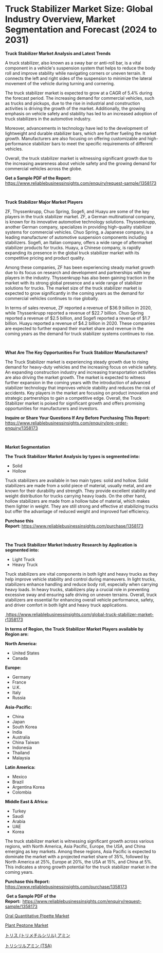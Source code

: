 <p><h1>Truck Stabilizer Market Size: Global Industry Overview, Market Segmentation and Forecast (2024 to 2031)</h1></p><p><strong>Truck Stabilizer Market Analysis and Latest Trends</strong></p>
<p><p>A truck stabilizer, also known as a sway bar or anti-roll bar, is a vital component in a vehicle's suspension system that helps to reduce the body roll and improve stability while navigating corners or uneven terrain. It connects the left and right sides of the suspension to minimize the lateral movement of the vehicle during turning and cornering.</p><p>The truck stabilizer market is expected to grow at a CAGR of 5.4% during the forecast period. The increasing demand for commercial vehicles, such as trucks and pickups, due to the rise in industrial and construction activities is driving the growth of the market. Additionally, the growing emphasis on vehicle safety and stability has led to an increased adoption of truck stabilizers in the automotive industry.</p><p>Moreover, advancements in technology have led to the development of lightweight and durable stabilizer bars, which are further fueling the market growth. Manufacturers are also focusing on offering customizable and high-performance stabilizer bars to meet the specific requirements of different vehicles.</p><p>Overall, the truck stabilizer market is witnessing significant growth due to the increasing awareness about vehicle safety and the growing demand for commercial vehicles across the globe.</p></p>
<p><strong>Get a Sample PDF of the Report:&nbsp;</strong> <a href="https://www.reliablebusinessinsights.com/enquiry/request-sample/1358173">https://www.reliablebusinessinsights.com/enquiry/request-sample/1358173</a></p>
<p>&nbsp;</p>
<p><strong>Truck Stabilizer Major Market Players</strong></p>
<p><p>ZF, Thyssenkrupp, Chuo Spring, Sogefi, and Huayu are some of the key players in the truck stabilizer market. ZF, a German multinational company, is known for its innovative automotive technology solutions. Thyssenkrupp, another German company, specializes in providing high-quality stabilizer systems for commercial vehicles. Chuo Spring, a Japanese company, is a leading manufacturer of automotive suspension components including stabilizers. Sogefi, an Italian company, offers a wide range of aftermarket stabilizer products for trucks. Huayu, a Chinese company, is rapidly expanding its presence in the global truck stabilizer market with its competitive pricing and product quality.</p><p>Among these companies, ZF has been experiencing steady market growth due to its focus on research and development and partnerships with key players in the industry. Thyssenkrupp has also been gaining traction in the market with its strong global presence and a wide range of stabilizer solutions for trucks. The market size of the truck stabilizer market is expected to grow significantly in the coming years as the demand for commercial vehicles continues to rise globally.</p><p>In terms of sales revenue, ZF reported a revenue of $36.9 billion in 2020, while Thyssenkrupp reported a revenue of $22.7 billion. Chuo Spring reported a revenue of $2.5 billion, and Sogefi reported a revenue of $1.7 billion. Huayu reported a revenue of $4.2 billion in 2020. These companies are expected to further expand their market share and revenue in the coming years as the demand for truck stabilizer systems continues to rise.</p></p>
<p>&nbsp;</p>
<p><strong>What Are The Key Opportunities For Truck Stabilizer Manufacturers?</strong></p>
<p><p>The Truck Stabilizer market is experiencing steady growth due to rising demand for heavy-duty vehicles and the increasing focus on vehicle safety. An expanding construction industry and increasing transportation activities are also driving the market growth. The market is expected to witness further expansion in the coming years with the introduction of advanced stabilizer technology that improves vehicle stability and reduces the risk of accidents. Key players in the market are focusing on product innovation and strategic partnerships to gain a competitive edge. Overall, the Truck Stabilizer market is poised for significant growth and offers promising opportunities for manufacturers and investors.</p></p>
<p><strong>Inquire or Share Your Questions If Any Before Purchasing This Report:</strong> <a href="https://www.reliablebusinessinsights.com/enquiry/pre-order-enquiry/1358173">https://www.reliablebusinessinsights.com/enquiry/pre-order-enquiry/1358173</a></p>
<p>&nbsp;</p>
<p><strong>Market Segmentation</strong></p>
<p><strong>The Truck Stabilizer Market Analysis by types is segmented into:</strong></p>
<p><ul><li>Solid</li><li>Hollow</li></ul></p>
<p><p>Truck stabilizers are available in two main types: solid and hollow. Solid stabilizers are made from a solid piece of material, usually metal, and are known for their durability and strength. They provide excellent stability and weight distribution for trucks carrying heavy loads. On the other hand, hollow stabilizers are made from a hollow tube of material, which makes them lighter in weight. They are still strong and effective at stabilizing trucks but offer the advantage of reduced weight and improved fuel efficiency.</p></p>
<p><strong>Purchase this Report:&nbsp;</strong><a href="https://www.reliablebusinessinsights.com/purchase/1358173">https://www.reliablebusinessinsights.com/purchase/1358173</a></p>
<p>&nbsp;</p>
<p><strong>The Truck Stabilizer Market Industry Research by Application is segmented into:</strong></p>
<p><ul><li>Light Truck</li><li>Heavy Truck</li></ul></p>
<p><p>Truck stabilizers are vital components in both light and heavy trucks as they help improve vehicle stability and control during maneuvers. In light trucks, stabilizers enhance handling and reduce body roll, especially when carrying heavy loads. In heavy trucks, stabilizers play a crucial role in preventing excessive sway and ensuring safe driving on uneven terrains. Overall, truck stabilizers are essential for enhancing overall vehicle performance, safety, and driver comfort in both light and heavy truck applications.</p></p>
<p><a href="https://www.reliablebusinessinsights.com/global-truck-stabilizer-market-r1358173">&nbsp;https://www.reliablebusinessinsights.com/global-truck-stabilizer-market-r1358173</a></p>
<p><strong>In terms of Region, the Truck Stabilizer Market Players available by Region are:</strong></p>
<p>
    <p> <strong> North America: </strong>
        <ul>
            <li>United States</li>
            <li>Canada</li>
        </ul>
        </p> 
    <p> <strong> Europe: </strong>
        <ul>
            <li>Germany</li>
            <li>France</li>
            <li>U.K.</li>
            <li>Italy</li>
            <li>Russia</li>
        </ul>
        </p> 
    <p> <strong> Asia-Pacific: </strong>
        <ul>
            <li>China</li>
            <li>Japan</li>
            <li>South Korea</li>
            <li>India</li>
            <li>Australia</li>
            <li>China Taiwan</li>
            <li>Indonesia</li>
            <li>Thailand</li>
            <li>Malaysia</li>
        </ul>
        </p> 
    <p> <strong> Latin America: </strong>
        <ul>
            <li>Mexico</li>
            <li>Brazil</li>
            <li>Argentina Korea</li>
            <li>Colombia</li>
        </ul>
        </p> 
    <p> <strong> Middle East & Africa: </strong>
        <ul>
            <li>Turkey</li>
            <li>Saudi</li>
            <li>Arabia</li>
            <li>UAE</li>
            <li>Korea</li>
        </ul>
    </p>
    </p>
<p><p>The truck stabilizer market is witnessing significant growth across various regions, with North America, Asia Pacific, Europe, the USA, and China emerging as key markets. Among these regions, Asia Pacific is expected to dominate the market with a projected market share of 35%, followed by North America at 25%, Europe at 20%, the USA at 15%, and China at 5%. This indicates a strong growth potential for the truck stabilizer market in the coming years.</p></p>
<p><strong>Purchase this Report: </strong><a href="https://www.reliablebusinessinsights.com/purchase/1358173">https://www.reliablebusinessinsights.com/purchase/1358173</a></p>
<p>&nbsp;<strong>Get a Sample PDF of the Report:&nbsp;&nbsp;</strong><a href="https://www.reliablebusinessinsights.com/enquiry/request-sample/1358173">https://www.reliablebusinessinsights.com/enquiry/request-sample/1358173</a></p>
<p><strong></strong></p>
<p><p><a href="https://github.com/BryceTownsendr/Market-Research-Report-List-5/blob/main/oral-quantitative-pipette-market.md">Oral Quantitative Pipette Market</a></p><p><a href="https://github.com/caicuccucga/Market-Research-Report-List-1/blob/main/plant-peptone-market.md">Plant Peptone Market</a></p><p><a href="https://github.com/ddwcuskozol07187/Market-Research-Report-List-2/blob/main/9667818120314.md">トリス (トリメチルシリル) アミン</a></p><p><a href="https://github.com/marbadji/Market-Research-Report-List-2/blob/main/1429885120315.md">トリシリルアミン (TSA)</a></p></p>